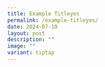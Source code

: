 ```yaml
---
title: Example Titleyes
permalink: /example-titleyes/
date: 2024-07-10
layout: post
description: ""
image: ""
variant: tiptap
---
```

